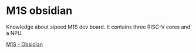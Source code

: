 # M1S obsidian
Knowledge about sipeed M1S dev board.
It contains three RISC-V cores and a NPU. 

[M1S - Obsidian](M1s.md)
